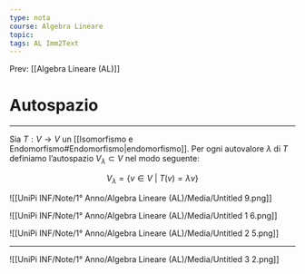 ```yaml
---
type: nota
course: Algebra Lineare
topic: 
tags: AL Imm2Text 
---
```


Prev: [[Algebra Lineare (AL)]]

# Autospazio
---
Sia $T : V \rightarrow V$ un [[Isomorfismo e Endomorfismo#Endomorfismo|endomorfismo]]. Per ogni autovalore $\lambda$ di $T$ definiamo l’autospazio $V_{\lambda} \subset V$ nel modo seguente:

$$
V_\lambda = \{v \in V \ | \ T(v) = \lambda v \}
$$

![[UniPi INF/Note/1° Anno/Algebra Lineare (AL)/Media/Untitled 9.png]]

![[UniPi INF/Note/1° Anno/Algebra Lineare (AL)/Media/Untitled 1 6.png]]

![[UniPi INF/Note/1° Anno/Algebra Lineare (AL)/Media/Untitled 2 5.png]]

---

![[UniPi INF/Note/1° Anno/Algebra Lineare (AL)/Media/Untitled 3 2.png]]

